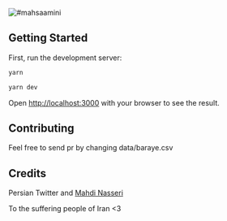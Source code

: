 ![#mahsaamini](https://raw.githubusercontent.com/always-maap/for-iran-freedom/main/public/twitter-card.png?token=GHSAT0AAAAAABYYIRVXIWP4D6MFO7JYVGEGYZYW24Q)

## Getting Started

First, run the development server:

```bash
yarn

yarn dev
```

Open [http://localhost:3000](http://localhost:3000) with your browser to see the result.

## Contributing
Feel free to send pr by changing data/baraye.csv

## Credits
Persian Twitter and [Mahdi Nasseri](https://www.linkedin.com/posts/mahdinasseri_%D8%A8%D8%B1%D8%A7%DB%8C-%D9%85%D9%87%D8%B3%D8%A7-activity-6981134601301696512-T7Vv?utm_source=share&utm_medium=member_desktop)

To the suffering people of Iran <3
